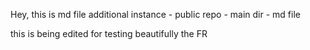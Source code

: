 Hey, this is md file
  additional instance - public repo - main dir - md file


this is being edited for testing beautifully the FR
